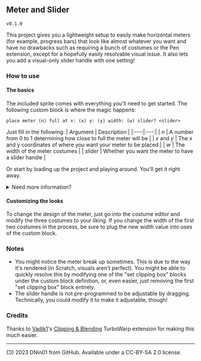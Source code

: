 ## Meter and Slider

`v0.1.0`

This project gives you a lightweight setup to easily make horizontal meters (for example, progress bars) that look like almost whatever you want and have no drawbacks such as requiring a bunch of costumes or the Pen extension, except for a hopefully easily resolvable visual issue. It also lets you add a visual-only slider handle with one setting!

### How to use

#### The basics

The included sprite comes with everything you'll need to get started. The following custom block is where the magic happens:
```
place meter (n) full at x: (x) y: (y) width: (w) slider? <slider>
```

Just fill in the following:
| Argument | Description |
|:---:|:---:|
| _n_ | A number from 0 to 1 determining how close to full the meter will be |
| _x_ and _y_ | The x and y coordinates of where you want your meter to be placed |
| _w_ | The width of the meter costumes |
| _slider_ | Whether you want the meter to have a slider handle |

Or start by loading up the project and playing around. You'll get it right away.

<details><summary>Need more information?</summary>
  
  - _n_ is meant to be a variable that determines how full the meter should be. 0 means empty and 1 means full.
  - _x_ and _y_ determine what coordinates the center of the meter will be placed at.
  - _w_ is meant to be a constant that equals the width of the meter costumes (the first two). This only needs to be changed if you made a modification to the costumes that affects their width.
  - _slider_ determines if the meter has a slider handle. Insert a `<not <>>` block into it (which means true) to make a slider handle appear.
  
</details>

#### Customizing the looks

To change the design of the meter, just go into the costume editor and modify the three costumes to your liking. If you change the width of the first two costumes in the process, be sure to plug the new width value into uses of the custom block.

### Notes

- You might notice the meter break up sometimes. This is due to the way it's rendered (in Scratch, visuals aren't perfect). You might be able to quickly resolve this by modifying one of the "set clipping box" blocks under the custom block definition, or, even easier, just removing the first "set clipping box" block entirely.
- The slider handle is not pre-programmed to be adjustable by dragging. Technically, you could modify it to make it adjustable, though!

### Credits

Thanks to [Vadik1](https://scratch.mit.edu/users/Vadik1/)'s [Clipping & Blending](https://extensions.turbowarp.org/Xeltalliv/clippingblending.js) TurboWarp extension for making this much easier.

---

(Ͻ) 2023 DNin01 from GitHub. Available under a CC-BY-SA 2.0 license.
